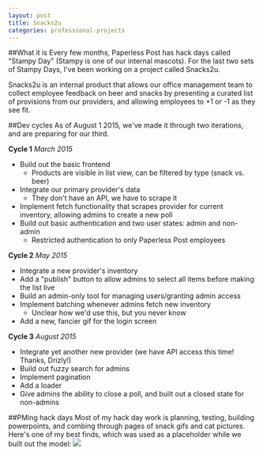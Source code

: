 ```yaml
---
layout: post
title: Snacks2u
categories: professional-projects
---
```


##What it is
Every few months, Paperless Post has hack days called "Stampy Day" (Stampy is one of our internal mascots). For the last two sets of Stampy Days, I've been working on a project called Snacks2u. 

Snacks2u is an internal product that allows our office management team to collect employee feedback on beer and snacks by presenting a curated list of provisions from our providers, and allowing employees to +1 or -1 as they see fit.

##Dev cycles
As of August 1 2015, we've made it through two iterations, and are preparing for our third.

**Cycle 1**
_March 2015_
- Build out the basic frontend
   - Products are visible in list view, can be filtered by type (snack vs. beer)
- Integrate our primary provider's data
   - They don't have an API, we have to scrape it
- Implement fetch functionality that scrapes provider for current inventory, allowing admins to create a new poll
- Build out basic authentication and two user states: admin and non-admin
   - Restricted authentication to only Paperless Post employees

**Cycle 2**
_May 2015_
- Integrate a new provider's inventory
- Add a "publish" button to allow admins to select all items before making the list live
- Build an admin-only tool for managing users/granting admin access
- Implement batching whenever admins fetch new inventory
   - Unclear how we'd use this, but you never know
- Add a new, fancier gif for the login screen

**Cycle 3**
_August 2015_
- Integrate yet another new provider (we have API access this time! Thanks, Drizly!)
- Build out fuzzy search for admins
- Implement pagination
- Add a loader
- Give admins the ability to close a poll, and built out a closed state for non-admins


##PMing hack days
Most of my hack day work is planning, testing, building powerpoints, and combing through pages of snack gifs and cat pictures. Here's one of my best finds, which was used as a placeholder while we built out the model:
![](https://40.media.tumblr.com/65420f62036e079f8072237f12fd8064/tumblr_nshgacJCQd1rloozgo1_540.png)



